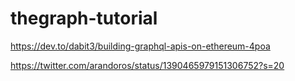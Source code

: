 # thegraph-tutorial

https://dev.to/dabit3/building-graphql-apis-on-ethereum-4poa

https://twitter.com/arandoros/status/1390465979151306752?s=20
